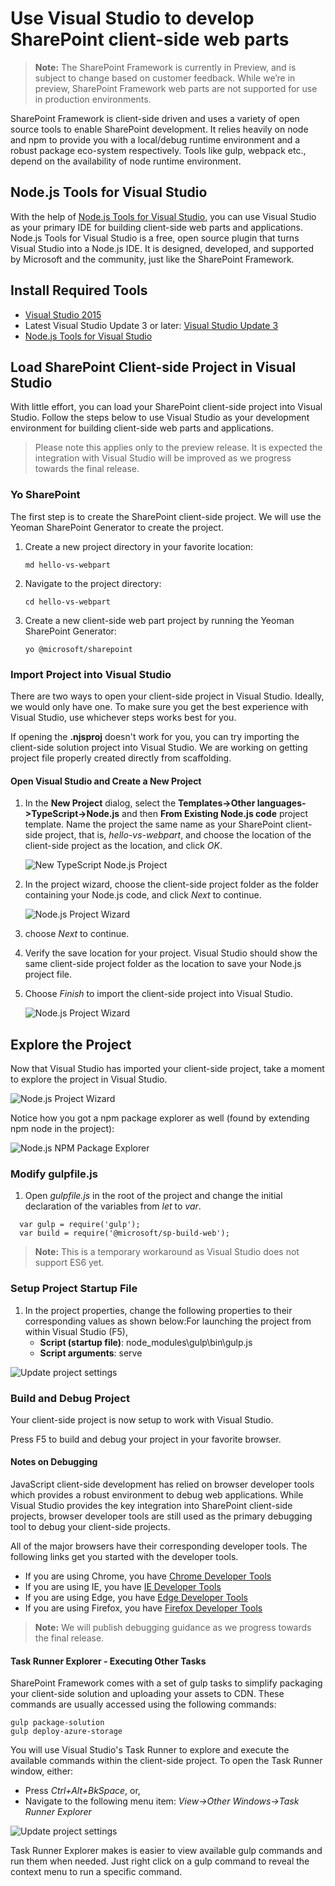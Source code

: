 # Use Visual Studio to develop SharePoint client-side web parts

>**Note:** The SharePoint Framework is currently in Preview, and is subject to change based on customer feedback.  While we’re in preview, SharePoint Framework web parts are not supported for use in production environments.

SharePoint Framework is client-side driven and uses a variety of open source tools to enable SharePoint development. It relies heavily on node and npm to provide you with a local/debug runtime environment and a robust package eco-system respectively. Tools like gulp, webpack etc., depend on the availability of node runtime environment.

## Node.js Tools for Visual Studio

With the help of [Node.js Tools for Visual Studio](https://www.visualstudio.com/en-us/features/node-js-vs.aspx), you can use Visual Studio as your primary IDE for building client-side web parts and applications. Node.js Tools for Visual Studio is a free, open source plugin that turns Visual Studio into a Node.js IDE. It is designed, developed, and supported by Microsoft and the community, just like the SharePoint Framework.

## Install Required Tools

* [Visual Studio 2015](https://go.microsoft.com/fwlink/?LinkId=691978&clcid=0x409)
* Latest Visual Studio Update 3 or later: [Visual Studio Update 3](https://www.visualstudio.com/en-us/news/releasenotes/vs2015-update3-vs)
* [Node.js Tools for Visual Studio](https://github.com/Microsoft/nodejstools/releases/download/v1.2.Dev-7.20.2016/NTVS.Dev.2016-07-20.VS.2015.msi)

## Load SharePoint Client-side Project in Visual Studio

With little effort, you can load your SharePoint client-side project into Visual Studio. Follow the steps below to use Visual Studio as your development environment for building client-side web parts and applications.

> Please note this applies only to the preview release. It is expected the integration with Visual Studio will be improved as we progress towards the final release.

### Yo SharePoint

The first step is to create the SharePoint client-side project. We will use the Yeoman SharePoint Generator to create the project.

1. Create a new project directory in your favorite location:

   ```
   md hello-vs-webpart
   ```

1. Navigate to the project directory:

   ```
   cd hello-vs-webpart
   ```

1. Create a new client-side web part project by running the Yeoman SharePoint Generator:

   ```
   yo @microsoft/sharepoint
   ```

### Import Project into Visual Studio

There are two ways to open your client-side project in Visual Studio. Ideally, we would only have one. To make sure you get the best experience with Visual Studio, use whichever steps works best for you.

If opening the **.njsproj** doesn't work for you, you can try importing the client-side solution project into Visual Studio. We are working on getting project file properly created directly from scaffolding.

#### Open Visual Studio and Create a New Project

1. In the **New Project** dialog, select the **Templates->Other languages->TypeScript->Node.js** and then **From Existing Node.js code** project template.
Name the project the same name as your SharePoint client-side project, that is, *hello-vs-webpart*, and choose the location of the client-side project as the location, and click *OK*.

   ![New TypeScript Node.js Project](../../../images/hello-vs-webpart-new-project-ts-nodejs.PNG)

2. In the project wizard, choose the client-side project folder as the folder containing your Node.js code, and click *Next* to continue.

   ![Node.js Project Wizard](../../../images/hellow-vs-webpart-step1-wizard.PNG)

3. choose *Next* to continue.

4. Verify the save location for your project. Visual Studio should show the same client-side project folder as the location to save your Node.js project file.

5. Choose *Finish* to import the client-side project into Visual Studio.

   ![Node.js Project Wizard](../../../images/hello-vs-webpart-finish-wizard.PNG)

## Explore the Project

Now that Visual Studio has imported your client-side project, take a moment to explore the project in Visual Studio.

![Node.js Project Wizard](../../../images/hello-vs-webpart-soln-explorer.PNG)

Notice how you got a npm package explorer as well (found by extending npm node in the project):

![Node.js NPM Package Explorer](../../../images/hello-vs-webpart-npm-explorer.PNG)

### Modify gulpfile.js

1. Open *gulpfile.js* in the root of the project and change the initial declaration of the variables from *let* to *var*.

```
  var gulp = require('gulp');
  var build = require('@microsoft/sp-build-web');
```

> **Note:** This is a temporary workaround as Visual Studio does not support ES6 yet.

### Setup Project Startup File

1. In the project properties, change the following properties to their corresponding values as shown below:For launching the project from within Visual Studio (F5), 
   * **Script (startup file)**: node_modules\gulp\bin\gulp.js
   * **Script arguments**: serve

![Update project settings](../../../images/hello-vs-webpart-update-properties.PNG) 

### Build and Debug Project

Your client-side project is now setup to work with Visual Studio.

Press F5 to build and debug your project in your favorite browser.

#### Notes on Debugging

JavaScript client-side development has relied on browser developer tools which provides a robust environment to debug web applications. While Visual Studio provides the key integration into SharePoint client-side projects, browser developer tools are still used as the primary debugging tool to debug your client-side projects. 

All of the major browsers have their corresponding developer tools. The following links get you started with the developer tools.

* If you are using Chrome, you have [Chrome Developer Tools](https://developer.chrome.com/devtools)
* If you are using IE, you have [IE Developer Tools](https://msdn.microsoft.com/en-us/library/gg589507(v=vs.85).aspx)
* If you are using Edge, you have [Edge Developer Tools](https://developer.microsoft.com/en-us/microsoft-edge/platform/documentation/f12-devtools-guide/)
* If you are using Firefox, you have [Firefox Developer Tools](https://developer.mozilla.org/en-US/docs/Tools)

> **Note:** We will publish debugging guidance as we progress towards the final release. 

#### Task Runner Explorer - Executing Other Tasks

SharePoint Framework comes with a set of gulp tasks to simplify packaging your client-side solution and uploading your assets to CDN. These commands are usually accessed using the following commands:

```
gulp package-solution
gulp deploy-azure-storage
```

You will use Visual Studio's Task Runner to explore and execute the available commands within the client-side project. To open the Task Runner window, either:
* Press *Ctrl+Alt+BkSpace*, or,
* Navigate to the following menu item: *View->Other Windows->Task Runner Explorer*

![Update project settings](../../../images/hello-vs-webpart-task-runner.PNG)

Task Runner Explorer makes is easier to view available gulp commands and run them when needed. Just right click on a gulp command to reveal the context menu to run a specific command. 

